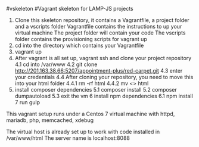 #vskeleton
#Vagrant skeleton for LAMP-JS projects

1. Clone this skeleton repository, it contains a Vagrantfile, a project folder and a vscripts folder
	Vagrantfile contains the instructions to up your virtual machine
	The project folder will contain your code
	The vscripts folder contains the provisioning scripts for vagrant up
2. cd into the directory which contains your Vagrantfile
3. vagrant up
4. After vagrant is all set up, vagrant ssh and clone your project repository
	4.1 cd into /var/www
	4.2 git clone http://201.163.38.66:5207/appointment-plus/red-carpet.git
	4.3 enter your credentials
	4.4 After cloning your repository, you need to move this into your html folder
		4.4.1 rm -rf html
		4.4.2 mv <<project-name>> html
5. install composer dependencies
		5.1 composer install
		5.2 composer dumpautoload
		5.3 exit the vm
6 install npm dependencies
		6.1 npm install
7 run gulp


This vagrant setup runs under a Centos 7 virtual machine 
with httpd, mariadb, php, memcached, xdebug

The virtual host is already set up to work with code installed in /var/www/html
The server name is localhost:8088